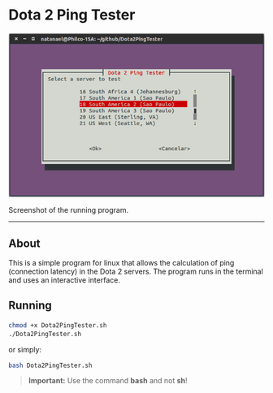 Dota 2 Ping Tester
===================

![screenshot image](screenshot.png)

Screenshot of the running program.

-------

About
-----------
This is a simple program for linux that allows the calculation of ping (connection latency) in the Dota 2 servers.
The program runs in the terminal and uses an interactive interface.


Running
-----------
```bash
chmod +x Dota2PingTester.sh
./Dota2PingTester.sh
``` 

or simply:

```bash
bash Dota2PingTester.sh
```

> **Important:** Use the command **bash** and not **sh**!
